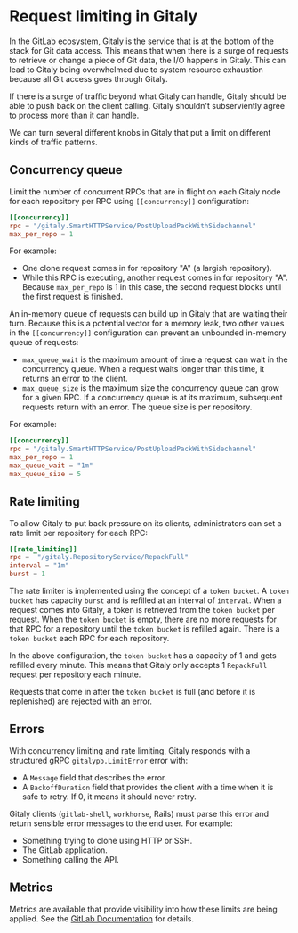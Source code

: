 # Request limiting in Gitaly

In the GitLab ecosystem, Gitaly is the service that is at the bottom of the
stack for Git data access. This means that when there is a surge of
requests to retrieve or change a piece of Git data, the I/O happens in Gitaly.
This can lead to Gitaly being overwhelmed due to system resource exhaustion
because all Git access goes through Gitaly.

If there is a surge of traffic beyond what Gitaly can handle, Gitaly should
be able to push back on the client calling. Gitaly shouldn't subserviently agree
to process more than it can handle.

We can turn several different knobs in Gitaly that put a limit on different kinds
of traffic patterns.

## Concurrency queue

Limit the number of concurrent RPCs that are in flight on each Gitaly node for each
repository per RPC using `[[concurrency]]` configuration:

```toml
[[concurrency]]
rpc = "/gitaly.SmartHTTPService/PostUploadPackWithSidechannel"
max_per_repo = 1
```

For example:

- One clone request comes in for repository "A" (a largish repository).
- While this RPC is executing, another request comes in for repository "A". Because
  `max_per_repo` is 1 in this case, the second request blocks until the first request
  is finished.

An in-memory queue of requests can build up in Gitaly that are waiting their turn. Because
this is a potential vector for a memory leak, two other values in the `[[concurrency]]`
configuration can prevent an unbounded in-memory queue of requests:

- `max_queue_wait` is the maximum amount of time a request can wait in the
  concurrency queue. When a request waits longer than this time, it returns
  an error to the client.
- `max_queue_size` is the maximum size the concurrency queue can grow for a
  given RPC. If a concurrency queue is at its maximum, subsequent requests
  return with an error. The queue size is per repository.

For example:

```toml
[[concurrency]]
rpc = "/gitaly.SmartHTTPService/PostUploadPackWithSidechannel"
max_per_repo = 1
max_queue_wait = "1m"
max_queue_size = 5
```

## Rate limiting

To allow Gitaly to put back pressure on its clients, administrators can set a rate limit per
repository for each RPC:

```toml
[[rate_limiting]]
rpc =  "/gitaly.RepositoryService/RepackFull"
interval = "1m"
burst = 1
```

The rate limiter is implemented using the concept of a `token bucket`. A `token
bucket` has capacity `burst` and is refilled at an interval of `interval`. When a
request comes into Gitaly, a token is retrieved from the `token bucket` per
request. When the `token bucket` is empty, there are no more requests for that
RPC for a repository until the `token bucket` is refilled again. There is a `token bucket`
each RPC for each repository.

In the above configuration, the `token bucket` has a capacity of 1 and gets
refilled every minute. This means that Gitaly only accepts 1 `RepackFull`
request per repository each minute.

Requests that come in after the `token bucket` is full (and before it is
replenished) are rejected with an error.

## Errors

With concurrency limiting and rate limiting, Gitaly responds with a structured
gRPC `gitalypb.LimitError` error with:

- A `Message` field that describes the error.
- A `BackoffDuration` field that provides the client with a time when it is safe to retry.
  If 0, it means it should never retry.

Gitaly clients (`gitlab-shell`, `workhorse`, Rails) must parse this error and
return sensible error messages to the end user. For example:

- Something trying to clone using HTTP or SSH.
- The GitLab application.
- Something calling the API.

## Metrics

Metrics are available that provide visibility into how these limits are being applied.
See the [GitLab Documentation](https://docs.gitlab.com/ee/administration/gitaly/#monitor-gitaly-and-gitaly-cluster) for details.

